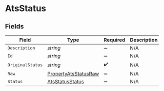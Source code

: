 # AtsStatus


## Fields

| Field                                                                   | Type                                                                    | Required                                                                | Description                                                             |
| ----------------------------------------------------------------------- | ----------------------------------------------------------------------- | ----------------------------------------------------------------------- | ----------------------------------------------------------------------- |
| `Description`                                                           | *string*                                                                | :heavy_minus_sign:                                                      | N/A                                                                     |
| `Id`                                                                    | *string*                                                                | :heavy_minus_sign:                                                      | N/A                                                                     |
| `OriginalStatus`                                                        | *string*                                                                | :heavy_check_mark:                                                      | N/A                                                                     |
| `Raw`                                                                   | [PropertyAtsStatusRaw](../../Models/Components/PropertyAtsStatusRaw.md) | :heavy_minus_sign:                                                      | N/A                                                                     |
| `Status`                                                                | [AtsStatusStatus](../../Models/Components/AtsStatusStatus.md)           | :heavy_minus_sign:                                                      | N/A                                                                     |